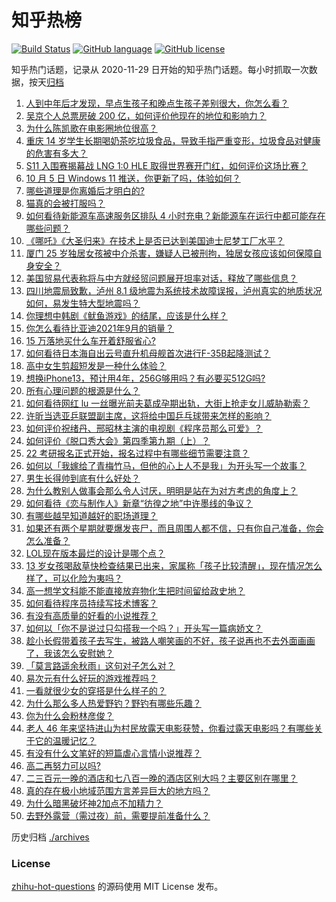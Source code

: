 # 知乎热榜
[![Build Status](https://github.com/ToWeLong/zhihu-hot-questions/workflows/CI/badge.svg)](https://github.com/ToWeLong/zhihu-hot-questions/actions)
[![GitHub language](https://img.shields.io/badge/language-golang-orange.svg)](https://golang.org/)
[![GitHub license](https://img.shields.io/github/license/ToWeLong/zhihu-hot-questions)](https://github.com/ToWeLong/zhihu-hot-questions/blob/main/LICENSE)

知乎热门话题，记录从 2020-11-29 日开始的知乎热门话题。每小时抓取一次数据，按天[归档](./archives)

<!-- BEGIN -->

1. [人到中年后才发现，早点生孩子和晚点生孩子差别很大，你怎么看？](https://www.zhihu.com/question/487446731)
1. [吴京个人总票房破 200 亿，如何评价他现在的地位和影响力？](https://www.zhihu.com/question/486474365)
1. [为什么陈凯歌在电影圈地位很高？](https://www.zhihu.com/question/268516908)
1. [重庆 14 岁学生长期喝奶茶吃垃圾食品，导致手指严重变形，垃圾食品对健康的危害有多大？](https://www.zhihu.com/question/490690527)
1. [S11 入围赛揭幕战 LNG 1:0 HLE 取得世界赛开门红，如何评价这场比赛？](https://www.zhihu.com/question/490750864)
1. [10 月 5 日 Windows 11 推送，你更新了吗，体验如何？](https://www.zhihu.com/question/490698024)
1. [哪些道理是你离婚后才明白的?](https://www.zhihu.com/question/265158687)
1. [猫真的会被打服吗？](https://www.zhihu.com/question/348013324)
1. [如何看待新能源车高速服务区排队 4 小时充电？新能源车在运行中都可能存在哪些问题？](https://www.zhihu.com/question/490681787)
1. [《哪吒》《大圣归来》在技术上是否已达到美国迪士尼梦工厂水平？](https://www.zhihu.com/question/389058916)
1. [厦门 25 岁独居女孩被中介杀害，嫌疑人已被刑拘，独居女孩应该如何保障自身安全？](https://www.zhihu.com/question/490734182)
1. [美国贸易代表称将与中方就经贸问题展开坦率对话，释放了哪些信息？](https://www.zhihu.com/question/490689044)
1. [四川地震局致歉，泸州 8.1 级地震为系统技术故障误报，泸州真实的地质状况如何，易发生特大型地震吗？](https://www.zhihu.com/question/490787981)
1. [你理想中韩剧《鱿鱼游戏》的结尾，应该是什么样？](https://www.zhihu.com/question/489707481)
1. [你怎么看待比亚迪2021年9月的销量？](https://www.zhihu.com/question/490463116)
1. [15 万落地买什么车开着舒服省心?](https://www.zhihu.com/question/441839447)
1. [如何看待日本海自出云号直升机母舰首次进行F-35B起降测试？](https://www.zhihu.com/question/490692520)
1. [高中女生剪超短发是一种什么体验？](https://www.zhihu.com/question/385012580)
1. [想换iPhone13，预计用4年，256G够用吗？有必要买512G吗?](https://www.zhihu.com/question/486958475)
1. [所有心理问题的根源是什么？](https://www.zhihu.com/question/28897344)
1. [如何看待网红 lu 一丝曝光前夫葛成孕期出轨，大街上抢走女儿威胁勒索？](https://www.zhihu.com/question/490493063)
1. [许昕当选亚乒联盟副主席，这将给中国乒乓球带来怎样的影响？](https://www.zhihu.com/question/490459641)
1. [如何评价祝绪丹、邢昭林主演的电视剧《程序员那么可爱》？](https://www.zhihu.com/question/486068728)
1. [如何评价《脱口秀大会》第四季第九期（上）？](https://www.zhihu.com/question/478597396)
1. [22 考研报名正式开始，报名过程中有哪些细节需要注意？](https://www.zhihu.com/question/490695018)
1. [如何以「我嫁给了青梅竹马，但他的心上人不是我」为开头写一个故事？](https://www.zhihu.com/question/404865038)
1. [男生长得帅到底有什么好处？](https://www.zhihu.com/question/487303022)
1. [为什么教别人做事会那么令人讨厌，明明是站在为对方考虑的角度上？](https://www.zhihu.com/question/489795112)
1. [如何看待《恋与制作人》新章“彷徨之地”中许墨线的争议？](https://www.zhihu.com/question/490167941)
1. [有哪些越早知道越好的职场道理？](https://www.zhihu.com/question/440192492)
1. [如果还有两个星期就要爆发丧尸，而且周围人都不信，只有你自己准备，你会怎么准备？](https://www.zhihu.com/question/408293580)
1. [LOL现在版本最烂的设计是哪个点？](https://www.zhihu.com/question/481821430)
1. [13 岁女孩喝敌草快检查结果已出来，家属称「孩子比较清醒」，现在情况怎么样了，可以化险为夷吗？](https://www.zhihu.com/question/490413635)
1. [高一想学文科能不能直接放弃物化生把时间留给政史地？](https://www.zhihu.com/question/490667886)
1. [如何看待程序员持续写技术博客？](https://www.zhihu.com/question/41802793)
1. [有没有高质量的好看的小说推荐？](https://www.zhihu.com/question/478929916)
1. [如何以「你不是说过只勾搭我一个吗？」开头写一篇病娇文？](https://www.zhihu.com/question/475903580)
1. [趁小长假带着孩子去写生，被路人嘲笑画的不好，孩子说再也不去外面画画了，我该怎么安慰她？](https://www.zhihu.com/question/489760395)
1. [「莫言路遥余秋雨」这句对子怎么对？](https://www.zhihu.com/question/359189927)
1. [易次元有什么好玩的游戏推荐吗？](https://www.zhihu.com/question/485148383)
1. [一看就很少女的穿搭是什么样子的？](https://www.zhihu.com/question/484297417)
1. [为什么那么多人热爱野钓？野钓有哪些乐趣？](https://www.zhihu.com/question/490587217)
1. [你为什么会粉林彦俊？](https://www.zhihu.com/question/487922584)
1. [老人 46 年来坚持进山为村民放露天电影获赞，你看过露天电影吗？有哪些关于它的温暖记忆？](https://www.zhihu.com/question/488315294)
1. [有没有什么文笔好的短篇虐心言情小说推荐？](https://www.zhihu.com/question/340995821)
1. [高二再努力可以吗?](https://www.zhihu.com/question/481700662)
1. [二三百元一晚的酒店和七八百一晚的酒店区别大吗？主要区别在哪里？](https://www.zhihu.com/question/486503426)
1. [真的存在极小地域范围方言差异巨大的地方吗？](https://www.zhihu.com/question/403131912)
1. [为什么暗黑破坏神2加点不加精力？](https://www.zhihu.com/question/489618670)
1. [去野外露营（需过夜）前，需要提前准备什么？](https://www.zhihu.com/question/484883719)

<!-- END -->

历史归档 [./archives](./archives)


### License
[zhihu-hot-questions](https://github.com/towelong/zhihu-hot-questions) 的源码使用 MIT License 发布。